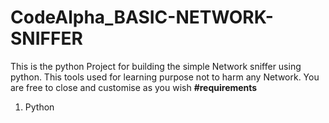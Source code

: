 # CodeAlpha_BASIC-NETWORK-SNIFFER
This is the python Project for building the simple Network sniffer using python. This tools used for learning purpose not to harm any Network.
You are free to close and customise as you wish
**#requirements**
1. Python
